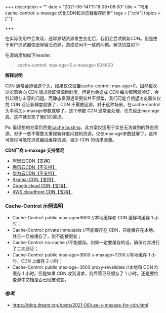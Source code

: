 +++
description = ""
date = "2021-06-14T11:18:08+08:00"
title = "巧用 cache-control: s-maxage 优化CDN和浏览器缓存同步"
tags = ["cdn"]
topics = [""]

+++

在实际使用中会发现，通常源站资源发生变化后，我们会尝试刷新CDN。但是由于用户浏览器依旧保留旧资源，造成访问不一致的问题。解决思路如下:

在源站添加如下header:

> cache-control: max-age=0,s-maxage=604800

**解释说明**

CDN 通常会遵循这个头，如果仅仅设置cache-control: max-age=0，固然每次浏览器会向 CDN 请求验证资源新鲜度，但是也会造成 CDN 每次都回源验证，会引起缓存击穿的问题。而静态资源通常更新并不频繁，我们可能会期望浏览器仅仅找 CDN 验证新鲜度就够了，CDN 不需要回源。对于这种场景，在cache-control头中添加s-maxage参数就够了。这个参数 CDN 通常会处理，优先级比max-age高。这样就实现了我们的需求。

Ps: 最理想的方案仍然是[cache busting](https://www.keycdn.com/support/what-is-cache-busting)。此方案仅适用于实在无法做到的静态资源。对于一些不需要太重视新鲜度问题的资源，仅仅max-age参数就够了，这样可能尽可能在浏览器段缓存资源，减少 CDN 的请求流量。

**CDN厂商 s-maxage 支持情况**
- [阿里云CDN【支持】](https://help.aliyun.com/document_detail/27136.htm)
- [腾讯云CDN【不支持】](https://cloud.tencent.com/document/product/228/47672)
- [华为云CDN【不支持】](https://support.huaweicloud.com/usermanual-cdn/cdn_01_0116.html)
- [Akamai CDN【支持】](https://developer.akamai.com/blog/2020/10/23/configure-caching-easily-s-maxage-now-ga)
- [Google cloud CDN【支持】](https://cloud.google.com/cdn/docs/caching?hl=zh_cn#maximum-size)
- [AWS cloudfront CDN【支持】](https://docs.amazonaws.cn/AmazonCloudFront/latest/DeveloperGuide/Expiration.html#ExpirationDownloadDist)

### Cache-Control 示例说明
- Cache-Control: public max-age=3600 //本地缓存和 CDN 缓存均缓存 1 小时；
- Cache-Control: private immutable   //不能缓存在 CDN，只能缓存在本地。并且一旦被缓存了，则不能被更新；
- Cache-Control: no-cache //不能缓存。如果一定要缓存的话，确保对其进行了二次验证；
- Cache-Control: public max-age=3600 s-maxage=7200  //本地缓存 1 小时，CDN 上缓存 2 小时；
- Cache-Control: public max-age=3600 proxy-revalidate   //本地和 CDN 均缓存 1 小时。但是如果 CDN 收到请求，则尽管已经缓存了 1 小时，还是要检查源中文档是否已经被改变。

### 参考

- https://blog.dteam.top/posts/2021-06/use-s-maxage-for-cdn.html
